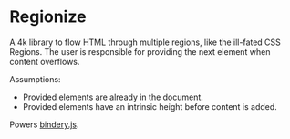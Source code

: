 # Regionize

A 4k library to flow HTML through multiple regions,
like the ill-fated CSS Regions. The user is responsible
for providing the next element when content
overflows.

Assumptions:
- Provided elements are already in the document.
- Provided elements have an intrinsic height before content is added.

Powers [bindery.js](https://evanbrooks.info/bindery/).
